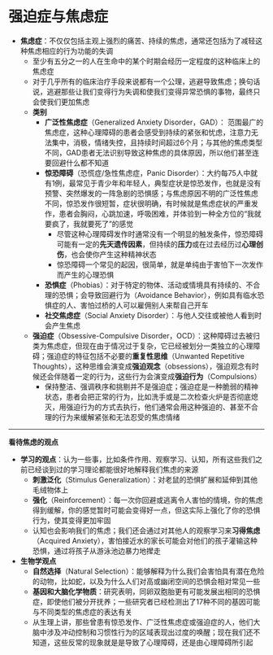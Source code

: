 # 强迫症与焦虑症
* **焦虑症**：不仅仅包括主观上强烈的痛苦、持续的焦虑，通常还包括为了减轻这种焦虑相应的行为功能的失调
  * 至少有五分之一的人在生命中的某个时期会经历一定程度的这种临床上的焦虑症
  * 对于几乎所有的临床治疗手段来说都有一个公理，逃避导致焦虑；换句话说，逃避那些让我们变得行为失调和使我们变得异常恐惧的事物，最终只会使我们更加焦虑
  * **类别**
    * **广泛性焦虑症**（Generalized Anxiety Disorder，GAD）： 范围最广的焦虑症，这种心理障碍的患者会感受到持续的紧张和忧虑，注意力无法集中，消极，情绪失控，且持续时间超过6个月；与其他的焦虑类型不同，GAD患者无法识别导致这种焦虑的具体原因，所以他们甚至连要回避什么都不知道
    * **惊恐障碍**（恐慌症/急性焦虑症，Panic Disorder）：大约每75人中就有1例，最常见于青少年和年轻人，典型症状是惊恐发作，也就是没有预警、突然爆发的一阵急剧的恐惧感；与焦虑原因不明的广泛性焦虑不同，惊恐发作很短暂，症状很明确，有时候就是焦虑症状的严重发作，患者会胸闷，心跳加速，呼吸困难，并体验到一种全方位的“我就要疯了，我就要死了”的感觉
      * 尽管这种心理障碍发作时通常没有一个明显的触发条件，惊恐障碍可能有一定的**先天遗传因素**，但持续的**压力**或在过去经历过**心理创伤**，也会使你产生这种精神状态
      * 惊恐障碍一个常见的起因，很简单，就是单纯由于害怕下一次发作而产生的心理恐惧
    * **恐惧症**（Phobias）：对于特定的物体、活动或情境具有持续的、不合理的恐惧；会导致回避行为（Avoidance Behavior），例如具有临水恐惧症的人、害怕过桥的人可以雇佣别人来帮自己开车
    * **社交焦虑症**（Social Anxiety Disorder）：与他人交往或被他人看到时会产生焦虑
  * **强迫症**（Obsessive-Compulsive Disorder，OCD）：这种障碍过去被归类为焦虑症，但现在由于情况过于复杂，它已经被划分一类独立的心理障碍；强迫症的特征包括不必要的**重复性思维**（Unwanted Repetitive Thoughts），这种思维会演变成**强迫观念**（obsessions），强迫观念有时候还会伴随着一定的行为，这些行为会演变成**强迫行为**（Compulsions）
    * 保持整洁、强调秩序和挑剔并不是强迫症；强迫症是一种脆弱的精神状态，患者会把正常的行为，比如洗手或是二次检查火炉是否彻底熄灭，用强迫行为的方式去执行，他们通常会用这种强迫的、甚至不合理的行为来缓解紧张和无法忍受的焦虑情绪
---
**看待焦虑的观点**
* **学习的观点**：认为一些事，比如条件作用、观察学习、认知，所有这些我们之前已经谈到过的学习理论都能很好地解释我们焦虑的来源
  * **刺激泛化**（Stimulus Generalization）：对老鼠的恐惧扩展和延伸到其他毛绒物体上
  * **强化**（Reinforcement）：每一次你回避或逃离令人害怕的情境，你的焦虑得到缓解，你的感觉暂时可能会变得好一点，但这实际上强化了你的恐惧行为，使其变得更加牢固
  *  认知也会影响我们的焦虑；我们还会通过对其他人的观察学习来**习得焦虑**（Acquired Anxiety），害怕接近水的家长可能会对他们的孩子灌输这种恐惧，通过将孩子从游泳池边暴力地撵走
* **生物学观点**
  * **自然选择**（Natural Selection）：能够解释为什么我们会害怕具有潜在危险的动物，比如蛇，以及为什么人们对高或幽闭空间的恐惧会相对常见一些
  * **基因和大脑化学物质**：研究表明，同卵双胞胎更有可能发展出相同的恐惧症，即使他们被分开抚养；一些研究者已经检测出了17种不同的基因可能与不同类型的焦虑症的表达有关
  * 从生理上讲，那些曾患有惊恐发作、广泛性焦虑症或强迫症的人，他们大脑中涉及冲动控制和习惯性行为的区域表现出过度的唤醒；现在我们还不知道，这些反常的现象就是是导致了心理障碍，还是由心理障碍所引起

